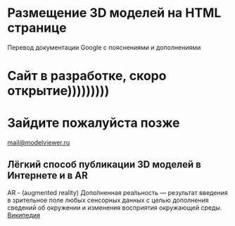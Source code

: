 # Размещение 3D моделей на HTML странице

Перевод документации Google с пояснениями и дополнениями 


#  Сайт в разработке, скоро открытие))))))))) 

#  Зайдите пожалуйста позже


<a href="mailto:mail@modelviewer.ru?subject=Письмо с сайта modelviewer.ru" target="_blank">mail@modelviewer.ru</a>


## Лёгкий способ публикации 3D моделей в Интернете и в AR

AR - (augmented reality) Допо́лненная реа́льность — результат введения в зрительное поле любых сенсорных данных с целью дополнения сведений об окружении и изменения восприятия окружающей среды. [Википедия](https://www.google.com/url?sa=t&source=web&rct=j&opi=89978449&url=https://ru.wikipedia.org/wiki/%25D0%2594%25D0%25BE%25D0%25BF%25D0%25BE%25D0%25BB%25D0%25BD%25D0%25B5%25D0%25BD%25D0%25BD%25D0%25B0%25D1%258F_%25D1%2580%25D0%25B5%25D0%25B0%25D0%25BB%25D1%258C%25D0%25BD%25D0%25BE%25D1%2581%25D1%2582%25D1%258C&ved=2ahUKEwj51qrPndKGAxUOEBAIHaxsBi4QmhN6BAgtEAI&usg=AOvVaw3Hv-3Ct_9vmEVQXfB46q7L)


